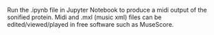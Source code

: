 Run the .ipynb file in Jupyter Notebook to produce a midi output of the sonified protein. 
Midi and .mxl (music xml) files can be edited/viewed/played in free software such as MuseScore.
